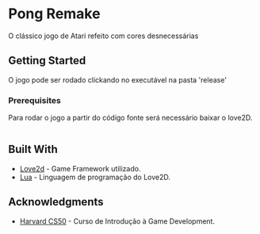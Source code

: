# Pong Remake

O clássico jogo de Atari refeito com cores desnecessárias 

## Getting Started

O jogo pode ser rodado clickando no executável na pasta 'release'

### Prerequisites

Para rodar o jogo a partir do código fonte será necessário baixar o love2D.

``` https://love2d.org/

```

## Built With

* [Love2d](https://love2d.org/) - Game Framework utilizado.
* [Lua](https://www.lua.org/) - Linguagem de programação do Love2D.

## Acknowledgments

* [Harvard CS50](https://cs50.harvard.edu/games/2019/spring/) - Curso de Introdução à Game Development.


